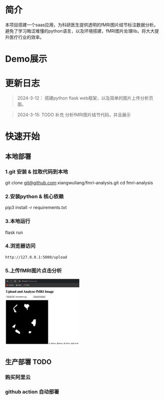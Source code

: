 # 简介
本项目搭建一个saas应用，为科研医生提供透明的fMRI图片结节标注数据分析。避免了学习晦涩难懂的python语言，以及环境搭建，fMRI图片处理lib。将大大提升医疗行业的效率。


# Demo展示


# 更新日志
> 2024-3-12： 搭建python flask web框架，以及简单的图片上传分析页面。

> 2024-3-15:  TODO 补充 分析fMRI图片结节代码，并且展示


# 快速开始
 ## 本地部署
 ### 1.git 安装 & 拉取代码到本地
   git clone git@github.com:xiangwuliang/fmri-analysis.git
   cd fmri-analysis
 ### 2.安装python & 核心依赖
   pip3 install -r requirements.txt
 ### 3.本地运行
   flask run
 ### 4.浏览器访问
    http://127.0.0.1:5000/upload
 ### 5.上传fMRI图片点击分析
 <img width="240" src="./temporary/WX20240312-011320%402x.png">
  
## 生产部署 TODO

### 购买阿里云
### github action 自动部署




